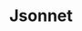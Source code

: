 ---
codehost: https://github.com/google/jsonnet
logohandle: jsonnet
sort: jsonnet
title: Jsonnet
website: https://jsonnet.org/
---